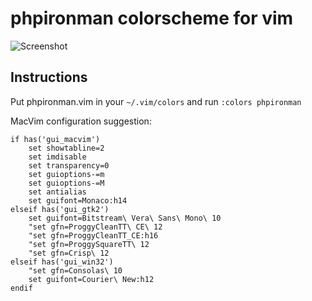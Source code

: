 phpironman colorscheme for vim
==============================

![Screenshot](https://www.dropbox.com/s/6aj48q6u1xnua7z/Screenshot%202015-04-14%2018.48.23.png?dl=0)

Instructions
------------

Put phpironman.vim in your `~/.vim/colors` and run `:colors phpironman`

MacVim configuration suggestion:

```vim
if has('gui_macvim')
    set showtabline=2
    set imdisable
    set transparency=0
    set guioptions-=m
    set guioptions-=M
    set antialias
    set guifont=Monaco:h14
elseif has('gui_gtk2') 
    set guifont=Bitstream\ Vera\ Sans\ Mono\ 10
    "set gfn=ProggyCleanTT\ CE\ 12
    "set gfn=ProggyCleanTT_CE:h16
    "set gfn=ProggySquareTT\ 12
    "set gfn=Crisp\ 12
elseif has('gui_win32') 
    "set gfn=Consolas\ 10
    set guifont=Courier\ New:h12
endif
```
